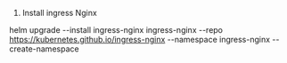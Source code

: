 
1) Install ingress Nginx

helm upgrade --install ingress-nginx ingress-nginx --repo https://kubernetes.github.io/ingress-nginx --namespace ingress-nginx --create-namespace
